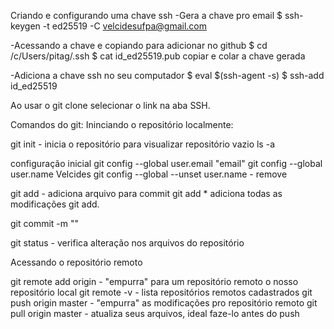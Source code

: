 Criando e configurando uma chave ssh
-Gera a chave pro email
$ ssh-keygen -t ed25519 -C velcidesufpa@gmail.com

-Acessando a chave e copiando para adicionar no github
$ cd /c/Users/pitag/.ssh
$ cat id_ed25519.pub
copiar e colar a chave gerada

-Adiciona a chave ssh no seu computador
$ eval $(ssh-agent -s)
$ ssh-add id_ed25519

Ao usar o git clone selecionar o link na aba SSH.

Comandos do git:
Ininciando o repositório localmente:

git init - inicia o repositório
para visualizar repositório vazio ls -a

configuração inicial
git config --global user.email "email"
git config --global user.name Velcides
git config --global --unset user.name - remove

git add - adiciona arquivo para commit
git add * adiciona todas as modificações
git add. 

git commit -m ""

git status - verifica alteração nos arquivos do repositório

Acessando o repositório remoto

git remote add origin - "empurra" para um repositório remoto o nosso repositório local
git remote -v - lista repositórios remotos cadastrados
git push origin master - "empurra" as modificações pro repositório remoto
git pull origin master - atualiza seus arquivos, ideal faze-lo antes do push